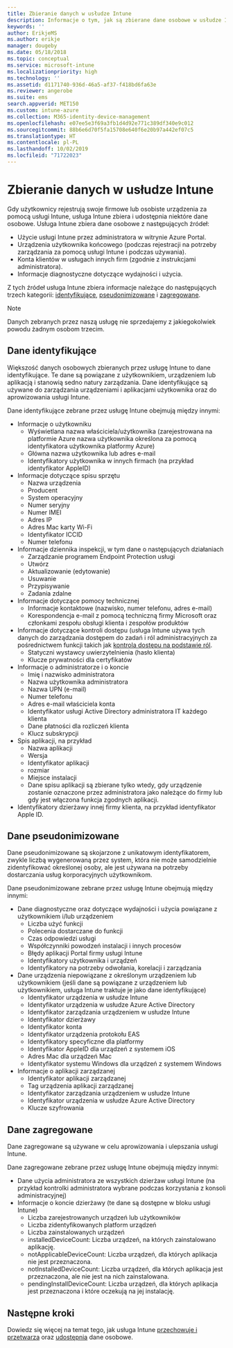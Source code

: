```yaml
---
title: Zbieranie danych w usłudze Intune
description: Informacje o tym, jak są zbierane dane osobowe w usłudze Intune.
keywords: ''
author: ErikjeMS
ms.author: erikje
manager: dougeby
ms.date: 05/18/2018
ms.topic: conceptual
ms.service: microsoft-intune
ms.localizationpriority: high
ms.technology: ''
ms.assetid: d1171740-936d-46a5-af37-f418bd6fa63e
ms.reviewer: angerobe
ms.suite: ems
search.appverid: MET150
ms.custom: intune-azure
ms.collection: M365-identity-device-management
ms.openlocfilehash: e07ee5e3f69a3fb1d4d92e771c389df340e9c012
ms.sourcegitcommit: 88b6e6d70f5fa15708e640f6e20b97a442ef07c5
ms.translationtype: HT
ms.contentlocale: pl-PL
ms.lasthandoff: 10/02/2019
ms.locfileid: "71722023"
---
```

# <a name="data-collection-in-intune"></a>Zbieranie danych w usłudze Intune

Gdy użytkownicy rejestrują swoje firmowe lub osobiste urządzenia za pomocą usługi Intune, usługa Intune zbiera i udostępnia niektóre dane osobowe. Usługa Intune zbiera dane osobowe z następujących źródeł:

- Użycie usługi Intune przez administratora w witrynie Azure Portal.
- Urządzenia użytkownika końcowego (podczas rejestracji na potrzeby zarządzania za pomocą usługi Intune i podczas używania).
- Konta klientów w usługach innych firm (zgodnie z instrukcjami administratora).
- Informacje diagnostyczne dotyczące wydajności i użycia.

Z tych źródeł usługa Intune zbiera informacje należące do następujących trzech kategorii: [identyfikujące](#identified-data), [pseudonimizowane](#pseudonymized-data) i [zagregowane](#aggregated-data).

> [!NOTE]
> Danych zebranych przez naszą usługę nie sprzedajemy z jakiegokolwiek powodu żadnym osobom trzecim.

## <a name="identified-data"></a>Dane identyfikujące

Większość danych osobowych zbieranych przez usługę Intune to dane identyfikujące. Te dane są powiązane z użytkownikiem, urządzeniem lub aplikacją i stanowią sedno natury zarządzania. Dane identyfikujące są używane do zarządzania urządzeniami i aplikacjami użytkownika oraz do aprowizowania usługi Intune.

Dane identyfikujące zebrane przez usługę Intune obejmują między innymi: 

- Informacje o użytkowniku
  - Wyświetlana nazwa właściciela/użytkownika (zarejestrowana na platformie Azure nazwa użytkownika określona za pomocą identyfikatora użytkownika platformy Azure)
  - Główna nazwa użytkownika lub adres e-mail
  - Identyfikatory użytkownika w innych firmach (na przykład identyfikator AppleID)
- Informacje dotyczące spisu sprzętu
  - Nazwa urządzenia
  - Producent
  - System operacyjny
  - Numer seryjny
  - Numer IMEI
  - Adres IP
  - Adres Mac karty Wi-Fi
  - Identyfikator ICCID
  - Numer telefonu
- Informacje dziennika inspekcji, w tym dane o następujących działaniach
  - Zarządzanie programem Endpoint Protection usługi
  - Utwórz
  - Aktualizowanie (edytowanie)
  - Usuwanie
  - Przypisywanie
  - Zadania zdalne
- Informacje dotyczące pomocy technicznej
  - Informacje kontaktowe (nazwisko, numer telefonu, adres e-mail)
  - Korespondencja e-mail z pomocą techniczną firmy Microsoft oraz członkami zespołu obsługi klienta i zespołów produktów
- Informacje dotyczące kontroli dostępu (usługa Intune używa tych danych do zarządzania dostępem do zadań i ról administracyjnych za pośrednictwem funkcji takich jak [kontrola dostępu na podstawie ról](../fundamentals/role-based-access-control.md).
  - Statyczni wystawcy uwierzytelnienia (hasło klienta)
  - Klucze prywatności dla certyfikatów 
- Informacje o administratorze i o koncie
  - Imię i nazwisko administratora
  - Nazwa użytkownika administratora
  - Nazwa UPN (e-mail)
  - Numer telefonu
  - Adres e-mail właściciela konta
  - Identyfikator usługi Active Directory administratora IT każdego klienta
  - Dane płatności dla rozliczeń klienta
  - Klucz subskrypcji
- Spis aplikacji, na przykład
  - Nazwa aplikacji
  - Wersja
  - Identyfikator aplikacji
  - rozmiar
  - Miejsce instalacji
  - Dane spisu aplikacji są zbierane tylko wtedy, gdy urządzenie zostanie oznaczone przez administratora jako należące do firmy lub gdy jest włączona funkcja zgodnych aplikacji.  
- Identyfikatory dzierżawy innej firmy klienta, na przykład identyfikator Apple ID. 

## <a name="pseudonymized-data"></a>Dane pseudonimizowane

Dane pseudonimizowane są skojarzone z unikatowym identyfikatorem, zwykle liczbą wygenerowaną przez system, która nie może samodzielnie zidentyfikować określonej osoby, ale jest używana na potrzeby dostarczania usług korporacyjnych użytkownikom. 

Dane pseudonimizowane zebrane przez usługę Intune obejmują między innymi: 

- Dane diagnostyczne oraz dotyczące wydajności i użycia powiązane z użytkownikiem i/lub urządzeniem
  - Liczba użyć funkcji
  - Polecenia dostarczane do funkcji
  - Czas odpowiedzi usługi
  - Współczynniki powodzeń instalacji i innych procesów
  - Błędy aplikacji Portal firmy usługi Intune
  - Identyfikatory użytkownika i urządzeń
  - Identyfikatory na potrzeby odwołania, korelacji i zarządzania 
- Dane urządzenia niepowiązane z określonym urządzeniem lub użytkownikiem (jeśli dane są powiązane z urządzeniem lub użytkownikiem, usługa Intune traktuje je jako dane identyfikujące)
  - Identyfikator urządzenia w usłudze Intune
  - Identyfikator urządzenia w usłudze Azure Active Directory
  - Identyfikator zarządzania urządzeniem w usłudze Intune
  - Identyfikator dzierżawy
  - Identyfikator konta
  - Identyfikator urządzenia protokołu EAS
  - Identyfikatory specyficzne dla platformy
  - Identyfikator AppleID dla urządzeń z systemem iOS
  - Adres Mac dla urządzeń Mac
  - Identyfikator systemu Windows dla urządzeń z systemem Windows
- Informacje o aplikacji zarządzanej
  - Identyfikator aplikacji zarządzanej
  - Tag urządzenia aplikacji zarządzanej
  - Identyfikator zarządzania urządzeniem w usłudze Intune
  - Identyfikator urządzenia w usłudze Azure Active Directory
  - Klucze szyfrowania

## <a name="aggregated-data"></a>Dane zagregowane

Dane zagregowane są używane w celu aprowizowania i ulepszania usługi Intune. 

Dane zagregowane zebrane przez usługę Intune obejmują między innymi: 

- Dane użycia administratora ze wszystkich dzierżaw usługi Intune (na przykład kontrolki administratora wybrane podczas korzystania z konsoli administracyjnej)
- Informacje o koncie dzierżawy (te dane są dostępne w bloku usługi Intune)
  - Liczba zarejestrowanych urządzeń lub użytkowników
  - Liczba zidentyfikowanych platform urządzeń  
  - Liczba zainstalowanych urządzeń
  - installedDeviceCount: Liczba urządzeń, na których zainstalowano aplikację.
  - notApplicableDeviceCount: Liczba urządzeń, dla których aplikacja nie jest przeznaczona.
  - notInstalledDeviceCount: Liczba urządzeń, dla których aplikacja jest przeznaczona, ale nie jest na nich zainstalowana.
  - pendingInstallDeviceCount: Liczba urządzeń, dla których aplikacja jest przeznaczona i które oczekują na jej instalację.

## <a name="next-steps"></a>Następne kroki

Dowiedz się więcej na temat tego, jak usługa Intune [przechowuje i przetwarza](privacy-data-store-process.md) oraz [udostępnia](privacy-data-secure-share.md) dane osobowe. 
